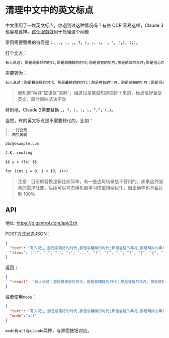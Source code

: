 # 清理中文中的英文标点

中文里用了一堆英文标点，你遇到过这种情况吗？有些 OCR 容易这样，Claude 3 也容易这样。[这个服务](https://p.gantrol.com)就用于处理这个问题

常用需要替换的符号是：`...`，`.`，`,`，`?`，`!`，`:`，`;`，`'`，`"`，`[`，`]`，`(`，`)`。

打个比方：

```markdown
有人说过: 那是最美好的时代,那是最糟糕的时代;那是睿智的年月,那是萌妹的年月;那是信心百倍的时期,那是疑虑重重的时期;那是阳光...
```

需要转为：

```markdown
有人说过：那是最美好的时代，那是最糟糕的时代；那是睿智的年月，那是萌妹的年月；那是信心百倍的时期，那是疑虑重重的时期；那是阳光……
```

> 我知道“萌妹”应该是“蒙昧”，但这段是某度知道摘抄下来的，标点恰好全是英文，原汁原味坚决不改

特别地，Claude 2需要替换 `,`，`?`，`!`，`:`，`;`，`“`，`”`，`(`，`)`。

当然，有的英文标点是不需要转化的，比如：

```markdown
1. 一行白鹭
2. 两只黄鹂

abc@example.com

J.K. rowling

$$ y = f(x) $$

for (int i = 0; i < 10; i++)
```

> 注意：目前的替换逻辑比较简单，有一些边角场景是不管用的。如果这种服务的需求旺盛，后续可以考虑用机器学习模型持续优化，但正确率也不会达到 100%

## API

地址: https://p.gantrol.com/api/2zh

POST方式发送JSON：

```json
{
  "text": "有人说过:那是最美好的时代,那是最糟糕的时代;那是睿智的年月,那是萌妹的年月;那是信心百倍的时期,那是疑虑重重的时期;那是阳光...",
  "items": [".", ",", ":", ";", "...", ")", "(", "[", "]", "{", "}", "?", "!", "-", "\"", "'"]
}
```

返回：

```json
{
  "result": "有人说过：那是最美好的时代，那是最糟糕的时代；那是睿智的年月，那是萌妹的年月；那是信心百倍的时期，那是疑虑重重的时期；那是阳光……"
}
```

或者使用`mode`：

```json
{
  "text": "有人说过:那是最美好的时代,那是最糟糕的时代;那是睿智的年月,那是萌妹的年月;那是信心百倍的时期,那是疑虑重重的时期;那是阳光...",
  "mode":"all"
}
```

`mode`有`all`与`claude`两种，与界面按钮对应。
